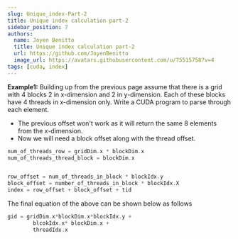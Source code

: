 ```yaml
---
slug: Unique_index-Part-2
title: Unique index calculation part-2
sidebar_position: 7
authors:
  name: Joyen Benitto
  title: Unique index calculation part-2
  url: https://github.com/JoyenBenitto
  image_url: https://avatars.githubusercontent.com/u/75515758?v=4
tags: [cuda, index]
---
```


**Example1:** Building up from the previous page assume that there is a grid with 4 blocks 2 in x-dimension and 2 in y-dimension. Each of these blocks have 4 threads in x-dimension only. Write a CUDA program to parse through each element.

- The previous offset won't work as it will return the same 8 elements from the x-dimension.
- Now we will need a block offset along with the thread offset.

```cpp
num_of_threads_row = gridDim.x * blockDim.x
num_of_threads_thread_block = blockDim.x


row_offset = num_of_threads_in_block * blockIdx.y
block_offset = number_of_threads_in_block * blockIdx.X
index = row_offset + block_offset + tid
```

The final equation of the above can be shown below as follows

```cpp
gid = gridDim.x*blockDim.x*blockIdx.y + 
		blcokIdx.x* blockDim.x + 
		threadIdx.x
```